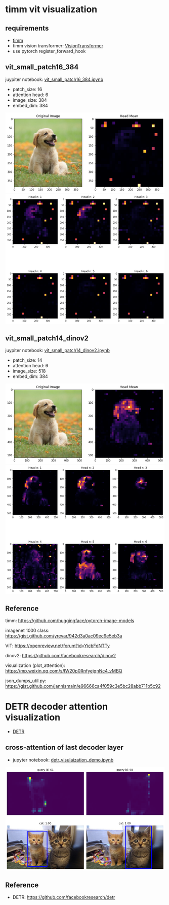 # timm vit visualization

## requirements
- [timm](https://github.com/huggingface/pytorch-image-models)
- timm vision transformer: [VisionTransformer](https://github.com/huggingface/pytorch-image-models/blob/main/timm/models/vision_transformer.py)
- use pytorch register_forward_hook

## vit_small_patch16_384

juypiter notebook: [vit_small_patch16_384.ipynb](vit_small_patch16_384.ipynb)

- patch_size: 16
- attention head: 6
- image_size: 384
- embed_dim: 384

![vit](img/vit_attn.png)
![vit](img/vit_attn_head.png)

## vit_small_patch14_dinov2

juypiter notebook: [vit_small_patch14_dinov2.ipynb](vit_small_patch14_dinov2.ipynb)

- patch_size: 14
- attention head: 6
- image_size: 518
- embed_dim: 384

![vit](img/vit_dinov2_attn.png)
![vit](img/vit_dinov2_attn_head.png)

## Reference

timm: https://github.com/huggingface/pytorch-image-models

imagenet 1000 class: https://gist.github.com/yrevar/942d3a0ac09ec9e5eb3a

ViT: https://openreview.net/forum?id=YicbFdNTTy

dinov2: https://github.com/facebookresearch/dinov2

visualization (plot_attention): https://mp.weixin.qq.com/s/lW20p0RnfyejqnNc4_vMBQ

json_dumps_util.py: https://gist.github.com/jannismain/e96666ca4f059c3e5bc28abb711b5c92

# DETR decoder attention visualization

- [DETR](https://github.com/facebookresearch/detr)

## cross-attention of last decoder layer

- jupyter notebook: [detr_visulaization_demo.ipynb](detr_visulaization_demo.ipynb)

![detr](img/detr_dec_attn.png)

## Reference

- DETR: https://github.com/facebookresearch/detr
